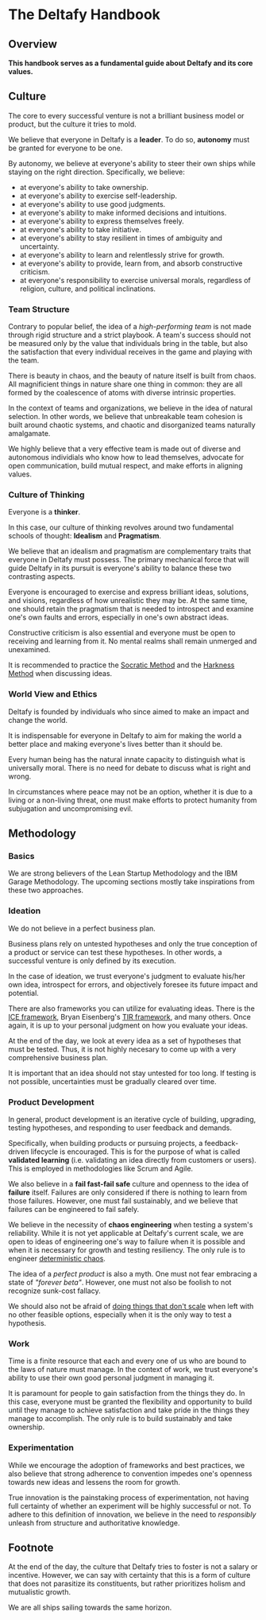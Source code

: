 # The Deltafy Handbook

## Overview

**This handbook serves as a fundamental guide about Deltafy and its core values.**

## Culture

The core to every successful venture is not a brilliant business model or product, but the culture it tries to mold.

We believe that everyone in Deltafy is a **leader**. To do so, **autonomy** must be granted for everyone to be one.

By autonomy, we believe at everyone's ability to steer their own ships while staying on the right direction. Specifically, we believe:

* at everyone's ability to take ownership.
* at everyone's ability to exercise self-leadership.
* at everyone's ability to use good judgments.
* at everyone's ability to make informed decisions and intuitions.
* at everyone's ability to express themselves freely.
* at everyone's ability to take initiative.
* at everyone's ability to stay resilient in times of ambiguity and uncertainty.
* at everyone's ability to learn and relentlessly strive for growth.
* at everyone's ability to provide, learn from, and absorb constructive criticism.
* at everyone's responsibility to exercise universal morals, regardless of religion, culture, and political inclinations.

### Team Structure

Contrary to popular belief, the idea of a _high-performing team_ is not made through rigid structure and a strict playbook. A team's success should not be measured only by the value that individuals bring in the table, but also the satisfaction that every individual receives in the game and playing with the team.

There is beauty in chaos, and the beauty of nature itself is built from chaos. All magnificient things in nature share one thing in common: they are all formed by the coalescence of atoms with diverse intrinsic properties.

In the context of teams and organizations, we believe in the idea of natural selection. In other words, we believe that unbreakable team cohesion is built around chaotic systems, and chaotic and disorganized teams naturally amalgamate. 

We highly believe that a very effective team is made out of diverse and autonomous individials who know how to lead themselves, advocate for open communication, build mutual respect, and make efforts in aligning values.

### Culture of Thinking

Everyone is a **thinker**.

In this case, our culture of thinking revolves around two fundamental schools of thought: **Idealism** and **Pragmatism**.

We believe that an idealism and pragmatism are complementary traits that everyone in Deltafy must possess. The primary mechanical force that will guide Deltafy in its pursuit is everyone's ability to balance these two contrasting aspects.

Everyone is encouraged to exercise and express brilliant ideas, solutions, and visions, regardless of how unrealistic they may be. At the same time, one should retain the pragmatism that is needed to introspect and examine one's own faults and errors, especially in one's own abstract ideas. 

Constructive criticism is also essential and everyone must be open to receiving and learning from it. No mental realms shall remain unmerged and unexamined.

It is recommended to practice the [Socratic Method](https://lucidphilosophy.com/chapter-4-socratic-method/) and the [Harkness Method](https://www.exeter.edu/excellence/how-youll-learn) when discussing ideas.

### World View and Ethics

Deltafy is founded by individuals who since aimed to make an impact and change the world.

It is indispensable for everyone in Deltafy to aim for making the world a better place and making everyone's lives better than it should be.

Every human being has the natural innate capacity to distinguish what is universally moral. There is no need for debate to discuss what is right and wrong.

In circumstances where peace may not be an option, whether it is due to a living or a non-living threat, one must make efforts to protect humanity from subjugation and uncompromising evil.

## Methodology

### Basics

We are strong believers of the Lean Startup Methodology and the IBM Garage Methodology. The upcoming sections mostly take inspirations from these two approaches.

### Ideation

We do not believe in a perfect business plan.

Business plans rely on untested hypotheses and only the true conception of a product or service can test these hypotheses. In other words, a successful venture is only defined by its execution.

In the case of ideation, we trust everyone's judgment to evaluate his/her own idea, introspect for errors, and objectively foresee its future impact and potential.

There are also frameworks you can utilize for evaluating ideas. There is the [ICE framework](https://www.productplan.com/glossary/ice-scoring-model/), Bryan Eisenberg's [TIR framework](https://www.bryaneisenberg.com/3-steps-to-better-prioritization-and-faster-execution/), and many others. Once again, it is up to your personal judgment on how you evaluate your ideas.

At the end of the day, we look at every idea as a set of hypotheses that must be tested. Thus, it is not highly necesary to come up with a very comprehensive business plan. 

It is important that an idea should not stay untested for too long. If testing is not possible, uncertainties must be gradually cleared over time.

### Product Development

In general, product development is an iterative cycle of building, upgrading, testing hypotheses, and responding to user feedback and demands.

Specifically, when building products or pursuing projects, a feedback-driven lifecycle is encouraged. This is for the purpose of what is called **validated learning** (i.e. validating an idea directly from customers or users). This is employed in methodologies like Scrum and Agile.

We also believe in a **fail fast-fail safe** culture and openness to the idea of **failure** itself. Failures are only considered if there is nothing to learn from those failures. However, one must fail sustainably, and we believe that failures can be engineered to fail safely.

We believe in the necessity of **chaos engineering** when testing a system's reliability. While it is not yet applicable at Deltafy's current scale, we are open to ideas of engineering one's way to failure when it is possible and when it is necessary for growth and testing resiliency. The only rule is to engineer [deterministic chaos](https://annex.exploratorium.edu/complexity/CompLexicon/chaos.html).

The idea of a _perfect product_ is also a myth. One must not fear embracing a state of _"forever beta"_. However, one must not also be foolish to not recognize sunk-cost fallacy.

We should also not be afraid of [doing things that don't scale](http://paulgraham.com/ds.html) when left with no other feasible options, especially when it is the only way to test a hypothesis.

### Work

Time is a finite resource that each and every one of us who are bound to the laws of nature must manage. In the context of work, we trust everyone's ability to use their own good personal judgment in managing it.

It is paramount for people to gain satisfaction from the things they do. In this case, everyone must be granted the flexibility and opportunity to build until they manage to achieve satisfaction and take pride in the things they manage to accomplish. The only rule is to build sustainably and take ownership.

### Experimentation

While we encourage the adoption of frameworks and best practices, we also believe that strong adherence to convention impedes one's openness towards new ideas and lessens the room for growth.

True innovation is the painstaking process of experimentation, not having full certainty of whether an experiment will be highly successful or not. To adhere to this definition of innovation, we believe in the need to _responsibly_ unleash from structure and authoritative knowledge.

## Footnote

At the end of the day, the culture that Deltafy tries to foster is not a salary or incentive. However, we can say with certainty that this is a form of culture that does not parasitize its constituents, but rather prioritizes holism and mutualistic growth.

We are all ships sailing towards the same horizon.
